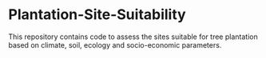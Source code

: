 # Plantation-Site-Suitability
This repository contains code to assess the sites suitable for tree plantation based on climate, soil, ecology and socio-economic parameters.
